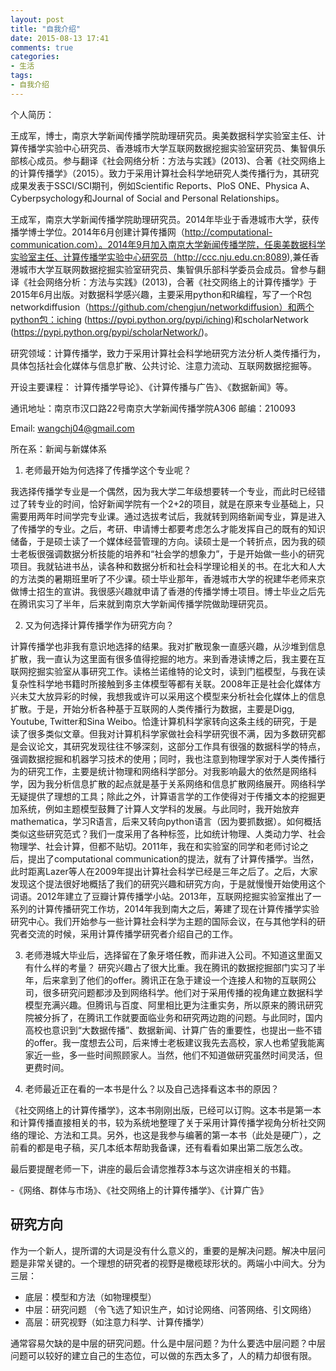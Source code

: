 ```yaml
---
layout: post
title: "自我介绍"
date: 2015-08-13 17:41
comments: true
categories:
- 生活
tags:
- 自我介绍
---
```


个人简历：



王成军，博士，南京大学新闻传播学院助理研究员。奥美数据科学实验室主任、计算传播学实验中心研究员、香港城市大学互联网数据挖掘实验室研究员、集智俱乐部核心成员。参与翻译《社会网络分析：方法与实践》(2013)、合著《社交网络上的计算传播学》（2015）。致力于采用计算社会科学地研究人类传播行为，其研究成果发表于SSCI/SCI期刊，例如Scientific Reports、PloS ONE、Physica A、Cyberpsychology和Journal of Social and Personal Relationships。

王成军，南京大学新闻传播学院助理研究员。2014年毕业于香港城市大学，获传播学博士学位。2014年6月创建计算传播网（http://computational-communication.com）。2014年9月加入南京大学新闻传播学院，任奥美数据科学实验室主任、计算传播学实验中心研究员（http://ccc.nju.edu.cn:8089),兼任香港城市大学互联网数据挖掘实验室研究员、集智俱乐部科学委员会成员。曾参与翻译《社会网络分析：方法与实践》(2013)，合著《社交网络上的计算传播学》于2015年6月出版。对数据科学感兴趣，主要采用python和R编程，写了一个R包networkdiffusion（https://github.com/chengjun/networkdiffusion）和两个python包：iching (https://pypi.python.org/pypi/iching)和scholarNetwork (https://pypi.python.org/pypi/scholarNetwork/)。

研究领域：计算传播学，致力于采用计算社会科学地研究方法分析人类传播行为，具体包括社会化媒体与信息扩散、公共讨论、注意力流动、互联网数据挖掘等。

开设主要课程： 计算传播学导论》、《计算传播与广告》、《数据新闻》等。

通讯地址：南京市汉口路22号南京大学新闻传播学院A306 邮编：210093

Email: wangchj04@gmail.com

所在系：新闻与新媒体系

1. 老师最开始为何选择了传播学这个专业呢？

我选择传播学专业是一个偶然，因为我大学二年级想要转一个专业，而此时已经错过了转专业的时间，恰好新闻学院有一个2+2的项目，就是在原来专业基础上，只需要用两年时间学完专业课。通过选拔考试后，我就转到网络新闻专业，算是进入了传播学的专业。之后，考研、申请博士都要考虑怎么才能发挥自己的既有的知识储备，于是硕士读了一个媒体经营管理的方向。读硕士是一个转折点，因为我的硕士老板很强调数据分析技能的培养和“社会学的想象力”，于是开始做一些小的研究项目。我就钻进书丛，读各种和数据分析和社会科学理论相关的书。在北大和人大的方法类的暑期班里听了不少课。硕士毕业那年，香港城市大学的祝建华老师来京做博士招生的宣讲。我很感兴趣就申请了香港的传播学博士项目。博士毕业之后先在腾讯实习了半年，后来就到南京大学新闻传播学院做助理研究员。

2. 又为何选择计算传播学作为研究方向？

计算传播学也非我有意识地选择的结果。我对扩散现象一直感兴趣，从沙堆到信息扩散，我一直认为这里面有很多值得挖掘的地方。来到香港读博之后，我主要在互联网挖掘实验室从事研究工作。读格兰诺维特的论文时，读到门槛模型，与我在读复杂性科学地书籍时所接触到多主体模型等都有关联。2008年正是社会化媒体方兴未艾大放异彩的时候，我想我或许可以采用这个模型来分析社会化媒体上的信息扩散。于是，开始分析各种基于互联网的人类传播行为数据，主要是Digg, Youtube, Twitter和Sina Weibo。恰逢计算机科学家转向这条主线的研究，于是读了很多类似文章。但我对计算机科学家做社会科学研究很不满，因为多数研究都是会议论文，其研究发现往往不够深刻，这部分工作具有很强的数据科学的特点，强调数据挖掘和机器学习技术的使用；同时，我也注意到物理学家对于人类传播行为的研究工作，主要是统计物理和网络科学部分。对我影响最大的依然是网络科学，因为我分析信息扩散的起点就是基于关系网络和信息扩散网络展开。网络科学无疑提供了理想的工具；除此之外，计算语言学的工作使得对于传播文本的挖掘更加系统，例如主题模型鼓舞了计算人文学科的发展。与此同时，我开始放弃mathematica，学习R语言，后来又转向python语言（因为要抓数据）。如何概括类似这些研究范式？我们一度采用了各种标签，比如统计物理、人类动力学、社会物理学、社会计算，但都不贴切。2011年，我在和实验室的同学和老师讨论之后，提出了computational communication的提法，就有了计算传播学。当然，此时距离Lazer等人在2009年提出计算社会科学已经是三年之后了。之后，大家发现这个提法很好地概括了我们的研究兴趣和研究方向，于是就慢慢开始使用这个词语。2012年建立了豆瓣计算传播学小站。2013年，互联网挖掘实验室推出了一系列的计算传播研究工作坊，2014年我到南大之后，筹建了现在计算传播学实验研究中心。我们开始参与一些计算社会科学为主题的国际会议，在与其他学科的研究者交流的时候，采用计算传播学研究者介绍自己的工作。

3. 老师港城大毕业后，选择留在了象牙塔任教，而非进入公司。不知道这里面又有什么样的考量？
研究兴趣占了很大比重。我在腾讯的数据挖掘部门实习了半年，后来拿到了他们的offer。腾讯正在急于建设一个连接人和物的互联网公司，很多研究问题都涉及到网络科学。他们对于采用传播的视角建立数据科学模型充满兴趣。但腾讯与百度、阿里相比更为注重实务，所以原来的腾讯研究院被分拆了，在腾讯工作就要面临业务和研究两边跑的问题。与此同时，国内高校也意识到“大数据传播”、数据新闻、计算广告的重要性，也提出一些不错的offer。我一度想去公司，后来博士老板建议我先去高校，家人也希望我能离家近一些，多一些时间照顾家人。当然，他们不知道做研究虽然时间灵活，但更费时间。

4. 老师最近正在看的一本书是什么？以及自己选择看这本书的原因？

《社交网络上的计算传播学》，这本书刚刚出版，已经可以订购。这本书是第一本和计算传播直接相关的书，较为系统地整理了关于采用计算传播学视角分析社交网络的理论、方法和工具。另外，也这是我参与编著的第一本书（此处是硬广），之前看的都是电子稿，买几本纸本帮助我备课，还有看看如果出第二版怎么改。

 最后要提醒老师一下，讲座的最后会请您推荐3本与这次讲座相关的书籍。

-《网络、群体与市场》、《社交网络上的计算传播学》、《计算广告》

## 研究方向
作为一个新人，提所谓的大词是没有什么意义的，重要的是解决问题。解决中层问题是非常关键的。一个理想的研究者的视野是橄榄球形状的。两端小中间大。分为三层：

- 底层：模型和方法（如物理模型）
- 中层：研究问题 （令飞选了知识生产，如讨论网络、问答网络、引文网络）
- 高层：研究视野（如注意力科学、计算传播学）

通常容易欠缺的是中层的研究问题。什么是中层问题？为什么要选中层问题？中层问题可以较好的建立自己的生态位，可以做的东西太多了，人的精力却很有限。

